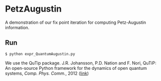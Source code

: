 # PetzAugustin
A demonstration of our fix point iteration for computing Petz-Augustin information.
## Run 
```
$ python expr_QuantumAugustin.py
```
We use the QuTip package.
J.R. Johansson, P.D. Nation and F. Nori, QuTiP: An open-source Python framework for the dynamics of open quantum systems, *Comp. Phys. Comm.*, 2012 ([link]([https://link.springer.com/article/10.1007/s10851-010-0251-1](https://doi.org/10.1016/j.cpc.2012.02.021)))
